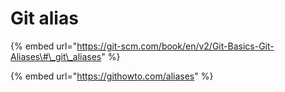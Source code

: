 # Git alias

{% embed url="https://git-scm.com/book/en/v2/Git-Basics-Git-Aliases\#\_git\_aliases" %}

{% embed url="https://githowto.com/aliases" %}



